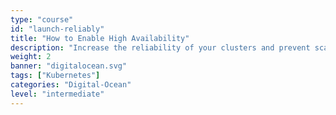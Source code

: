 ```yaml
---
type: "course"
id: "launch-reliably"
title: "How to Enable High Availability"
description: "Increase the reliability of your clusters and prevent scaling issues from fault tolerance, load balancing, and traffic management."
weight: 2
banner: "digitalocean.svg"
tags: ["Kubernetes"]
categories: "Digital-Ocean"
level: "intermediate"
---
```


